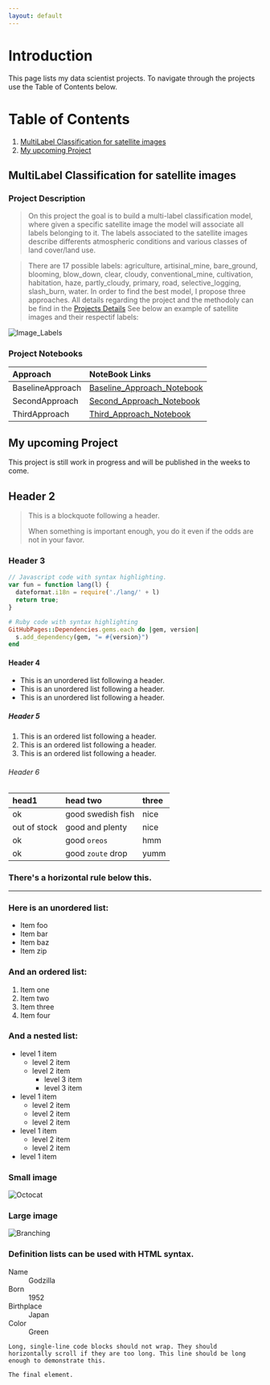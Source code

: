 ```yaml
---
layout: default
---
```


# Introduction
This page lists my data scientist projects. To navigate through the projects use the Table of Contents below.

# Table of Contents

1. [MultiLabel Classification for satellite images](#multiLabel-mlassification-for-satellite-images)
2. [My upcoming Project](#my-upcoming-mroject)

## MultiLabel Classification for satellite images
### Project Description
> On this project the goal is to build a multi-label classification model, where given a specific satellite image the model will associate all labels belonging to it. The labels associated to the satellite images describe differents atmospheric conditions and various classes of land cover/land use. 

>There are 17 possible labels: agriculture, artisinal_mine, bare_ground, blooming, blow_down, clear, cloudy, conventional_mine, cultivation, habitation, haze, partly_cloudy, primary, road, selective_logging, slash_burn, water.
> In order to find the best model, I propose three approaches. All details regarding the project and the methodoly can be find in the [Projects Details](https://github.com/brunildacity01/multilabel_classification)
See below an example of satellite images and their respectif labels:

![Image_Labels](https://github.com/brunildacity01/MyProjects/tree/master/Images/Images_Classes.png)

### Project Notebooks
| Approach          | NoteBook Links               |
|:------------------|:-----------------------------|
| BaselineApproach  | [Baseline_Approach_Notebook](https://nbviewer.jupyter.org/github/brunildacity01/multilabel_classification/blob/master/multilabel_classification_FeatureEng.ipynb)  |
| SecondApproach    | [Second_Approach_Notebook](https://nbviewer.jupyter.org/github/brunildacity01/multilabel_classification/blob/master/multilabel_classification_FeatureEng.ipynb)  |
| ThirdApproach     | [Third_Approach_Notebook](https://nbviewer.jupyter.org/github/brunildacity01/multilabel_classification/blob/master/multilabel_classification_FeatureEng.ipynb)  |

## My upcoming Project
This project is still work in progress and will be published in the weeks to come.

## Header 2

> This is a blockquote following a header.
>
> When something is important enough, you do it even if the odds are not in your favor.

### Header 3

```js
// Javascript code with syntax highlighting.
var fun = function lang(l) {
  dateformat.i18n = require('./lang/' + l)
  return true;
}
```

```ruby
# Ruby code with syntax highlighting
GitHubPages::Dependencies.gems.each do |gem, version|
  s.add_dependency(gem, "= #{version}")
end
```

#### Header 4

*   This is an unordered list following a header.
*   This is an unordered list following a header.
*   This is an unordered list following a header.

##### Header 5

1.  This is an ordered list following a header.
2.  This is an ordered list following a header.
3.  This is an ordered list following a header.

###### Header 6

| head1        | head two          | three |
|:-------------|:------------------|:------|
| ok           | good swedish fish | nice  |
| out of stock | good and plenty   | nice  |
| ok           | good `oreos`      | hmm   |
| ok           | good `zoute` drop | yumm  |

### There's a horizontal rule below this.

* * *

### Here is an unordered list:

*   Item foo
*   Item bar
*   Item baz
*   Item zip

### And an ordered list:

1.  Item one
1.  Item two
1.  Item three
1.  Item four

### And a nested list:

- level 1 item
  - level 2 item
  - level 2 item
    - level 3 item
    - level 3 item
- level 1 item
  - level 2 item
  - level 2 item
  - level 2 item
- level 1 item
  - level 2 item
  - level 2 item
- level 1 item

### Small image

![Octocat](https://github.githubassets.com/images/icons/emoji/octocat.png)

### Large image

![Branching](https://guides.github.com/activities/hello-world/branching.png)


### Definition lists can be used with HTML syntax.

<dl>
<dt>Name</dt>
<dd>Godzilla</dd>
<dt>Born</dt>
<dd>1952</dd>
<dt>Birthplace</dt>
<dd>Japan</dd>
<dt>Color</dt>
<dd>Green</dd>
</dl>

```
Long, single-line code blocks should not wrap. They should horizontally scroll if they are too long. This line should be long enough to demonstrate this.
```

```
The final element.
```
